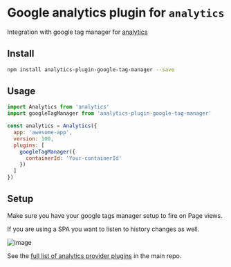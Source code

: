# Google analytics plugin for `analytics`

Integration with google tag manager for [analytics](https://www.npmjs.com/package/analytics)

## Install

```bash
npm install analytics-plugin-google-tag-manager --save
```

## Usage

```js
import Analytics from 'analytics'
import googleTagManager from 'analytics-plugin-google-tag-manager'

const analytics = Analytics({
  app: 'awesome-app',
  version: 100,
  plugins: [
    googleTagManager({
      containerId: 'Your-containerId'
    })
  ]
})
```

## Setup

Make sure you have your google tags manager setup to fire on Page views.

If you are using a SPA you want to listen to history changes as well.

![image](https://user-images.githubusercontent.com/532272/52185417-538fe500-27d4-11e9-9500-abf702e5d802.png)

See the [full list of analytics provider plugins](https://github.com/DavidWells/analytics#current-plugins) in the main repo.
